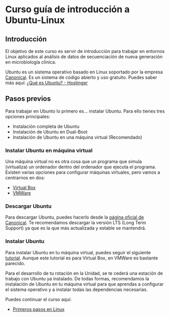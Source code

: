 # Curso guía de introducción a Ubuntu-Linux

## Introducción

El objetivo de este curso es servir de introducción para trabajar en entornos Linux aplicados al análisis de datos de secuenciación de nueva generación en microbiología clínica.

Ubuntu es un sistema operativo basado en Linux soportado por la empresa [Canonical](https://canonical.com/). Es un sistema de código abierto y uso gratuito. Puedes saber más aquí: [¿Qué es Ubuntu? - Hostinger](https://www.hostinger.es/tutoriales/que-es-ubuntu)

## Pasos previos

Para trabajar en Ubunto lo primero es... instalar Ubuntu. Para ello tienes tres opciones principales:

- Instalación completa de Ubuntu
- Instalación de Ubuntu en Dual-Boot
- Instalación de Ubuntu en una máquina virtual (Recomendado)

### Instalar Ubuntu en máquina virtual

Una máquina virtual no es otra cosa que un programa que simula (virtualiza) un ordenador dentro del ordenador que ejecuta el programa. 
Existen varias opciones para configurar máquinas virtuales, pero vamos a centrarnos en dos:
- [Virtual Box](https://www.virtualbox.org/)
- [VMWare](https://www.vmware.com/products/workstation-player.html)

### Descargar Ubuntu

Para descargar Ubuntu, puedes hacerlo desde la [página oficial de Canonical](https://ubuntu.com/download/desktop). Te recomendamos descargar la versión LTS (Long Term Support) ya que es la que más actualizada y estable se mantendrá. 

### Instalar Ubuntu

Para instalar Ubuntu en tu máquina virtual, puedes seguir el siguiente [tutorial](https://osl.ugr.es/2020/09/29/como-instalar-ubuntu-en-virtual-box/). Aunque este tutorial es para Virtual Box, en VMWare es bastante parecido.

Para el desarrollo de tu rotación en la Unidad, se te cederá una estación de trabajo con Ubuntu ya instalado. De todas formas, recomendamos la instalación de Ubuntu en tu máquina virtual para que aprendas a configurar el sistema operativo y a instalar todas las dependencias necesarias.

Puedes continuar el curso aquí:
- [Primeros pasos en Linux](https://github.com/ibloise/cursoLinux/blob/4bbdb2d60700c2526ecbb53e2052e4e01222ed56/primerosPasos.md)
